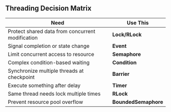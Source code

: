 


## Threading Decision Matrix

| Need | Use This |
|------|----------|
| Protect shared data from concurrent modification | **Lock/RLock** |
| Signal completion or state change | **Event** |
| Limit concurrent access to resource | **Semaphore** |
| Complex condition-based waiting | **Condition** |
| Synchronize multiple threads at checkpoint | **Barrier** |
| Execute something after delay | **Timer** |
| Same thread needs lock multiple times | **RLock** |
| Prevent resource pool overflow | **BoundedSemaphore** |

